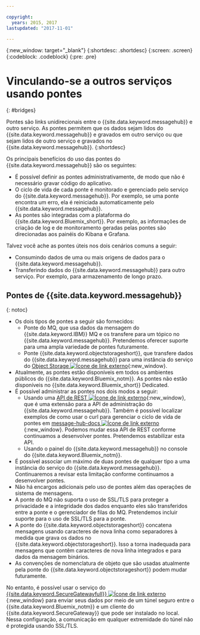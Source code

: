 ```yaml
---

copyright:
  years: 2015, 2017
lastupdated: "2017-11-01"

---
```


{:new_window: target="_blank"}
{:shortdesc: .shortdesc}
{:screen: .screen}
{:codeblock: .codeblock}
{:pre: .pre}

# Vinculando-se a outros serviços usando pontes
{: #bridges}

Pontes são links unidirecionais entre o {{site.data.keyword.messagehub}} e outro serviço. As
pontes permitem que os dados sejam lidos do {{site.data.keyword.messagehub}} e gravados em
outro serviço ou que sejam lidos de outro serviço e gravados no {{site.data.keyword.messagehub}}. 
{:shortdesc}

Os principais benefícios do uso das pontes do {{site.data.keyword.messagehub}} são os
seguintes:  

* É possível definir as pontes administrativamente, de modo que não é necessário gravar código do
aplicativo.
* O ciclo de vida de cada ponte é monitorado e gerenciado pelo serviço do {{site.data.keyword.messagehub}}. Por exemplo, se uma ponte encontra um erro, ela é reiniciada automaticamente pelo {{site.data.keyword.messagehub}}.
* As pontes são integradas com a plataforma do {{site.data.keyword.Bluemix_short}}. Por exemplo, as informações de criação de log e de monitoramento geradas pelas pontes são direcionadas aos
painéis do Kibana e Grafana.

Talvez você ache as pontes úteis nos dois cenários comuns a seguir:

* Consumindo dados de uma ou mais origens de dados para o {{site.data.keyword.messagehub}}.
* Transferindo dados do {{site.data.keyword.messagehub}} para outro serviço. Por exemplo, para armazenamento de longo prazo.

## Pontes de {{site.data.keyword.messagehub}}
{: notoc}

* Os dois tipos de pontes a seguir são fornecidos: 
  - Ponte do MQ, que usa dados da mensagem do {{site.data.keyword.IBM}} MQ e os transfere para um tópico no {{site.data.keyword.messagehub}}. Pretendemos oferecer suporte para uma ampla variedade de pontes futuramente.
  - Ponte {{site.data.keyword.objectstorageshort}}, que transfere dados do {{site.data.keyword.messagehub}} para uma instância do serviço do [Object Storage ![Ícone de link externo](../../icons/launch-glyph.svg "Ícone de link externo")](/docs/services/ObjectStorage/index.html){:new_window}.
* Atualmente, as pontes estão disponíveis em todos os ambientes públicos do {{site.data.keyword.Bluemix_notm}}. As pontes não estão disponíveis no {{site.data.keyword.Bluemix_short}} Dedicated.
* É possível administrar as pontes nos dois modos a seguir:
  - Usando uma [API de REST ![Ícone de link externo](../../icons/launch-glyph.svg "Ícone de link externo")](https://github.com/ibm-messaging/message-hub-docs){:new_window}, que é uma extensão para a API de administração do {{site.data.keyword.messagehub}}. Também é possível localizar exemplos de como usar o curl
para gerenciar o ciclo de vida de pontes em [message-hub-docs ![Ícone de link externo](../../icons/launch-glyph.svg "Ícone de link externo")](https://github.com/ibm-messaging/message-hub-docs){:new_window}. Podemos mudar essa API de REST conforme continuamos a desenvolver pontes. Pretendemos estabilizar esta API.
  - Usando o painel do {{site.data.keyword.messagehub}} no console do {{site.data.keyword.Bluemix_notm}}.
* É possível associar um máximo de duas pontes de qualquer tipo a uma instância do serviço do {{site.data.keyword.messagehub}}. Continuaremos a revisar esta limitação conforme continuamos a desenvolver pontes.
* Não há encargos adicionais pelo uso de pontes além das operações de sistema de mensagens.
* A ponte do MQ não suporta o uso de SSL/TLS para proteger a privacidade e a integridade dos dados
enquanto eles são transferidos entre a ponte e o gerenciador de filas do MQ. Pretendemos incluir suporte para o uso de SSL/TLS para a ponte. 
* A ponte do {{site.data.keyword.objectstorageshort}} concatena mensagens usando caracteres de nova linha como separadores à medida que grava os dados no {{site.data.keyword.objectstorageshort}}. Isso a torna inadequada para mensagens que contêm caracteres de nova linha integrados e para dados da mensagem binários.
* As convenções de nomenclatura de objeto que são usadas atualmente pela ponte do {{site.data.keyword.objectstorageshort}} podem mudar futuramente.

No entanto, é possível usar o serviço do [{{site.data.keyword.SecureGatewayfull}} ![Ícone de link externo](../../icons/launch-glyph.svg "Ícone de link externo")](/docs/services/SecureGateway/secure_gateway.html){:new_window} para enviar seus dados por meio de um túnel seguro entre o
{{site.data.keyword.Bluemix_notm}} e um cliente
do {{site.data.keyword.SecureGateway}}
que pode ser instalado no local. Nessa configuração, a comunicação em qualquer extremidade do túnel não é
protegida usando SSL/TLS.

